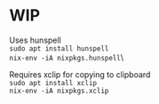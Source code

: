 # WIP

Uses hunspell\
```sudo apt install hunspell```\
```nix-env -iA nixpkgs.hunspell```\

Requires xclip for copying to clipboard\
```sudo apt install xclip```\
```nix-env -iA nixpkgs.xclip```
